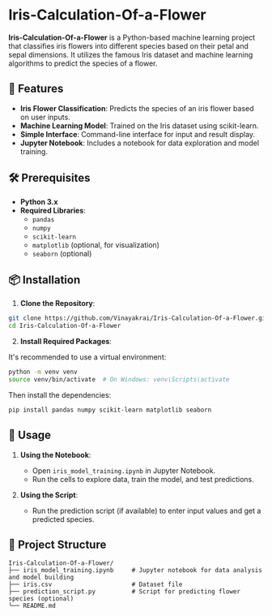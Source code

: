 # Iris-Calculation-Of-a-Flower

**Iris-Calculation-Of-a-Flower** is a Python-based machine learning project that classifies iris flowers into different species based on their petal and sepal dimensions. It utilizes the famous Iris dataset and machine learning algorithms to predict the species of a flower.

## 🚀 Features

- **Iris Flower Classification**: Predicts the species of an iris flower based on user inputs.
- **Machine Learning Model**: Trained on the Iris dataset using scikit-learn.
- **Simple Interface**: Command-line interface for input and result display.
- **Jupyter Notebook**: Includes a notebook for data exploration and model training.

## 🛠️ Prerequisites

- **Python 3.x**
- **Required Libraries**:
  - `pandas`
  - `numpy`
  - `scikit-learn`
  - `matplotlib` (optional, for visualization)
  - `seaborn` (optional)

## 📦 Installation

1. **Clone the Repository**:

```bash
git clone https://github.com/Vinayakrai/Iris-Calculation-Of-a-Flower.git
cd Iris-Calculation-Of-a-Flower
```

2. **Install Required Packages**:

It's recommended to use a virtual environment:

```bash
python -m venv venv
source venv/bin/activate  # On Windows: venv\Scripts\activate
```

Then install the dependencies:

```bash
pip install pandas numpy scikit-learn matplotlib seaborn
```

## 🚀 Usage

1. **Using the Notebook**:
   - Open `iris_model_training.ipynb` in Jupyter Notebook.
   - Run the cells to explore data, train the model, and test predictions.

2. **Using the Script**:
   - Run the prediction script (if available) to enter input values and get a predicted species.

## 📁 Project Structure

```
Iris-Calculation-Of-a-Flower/
├── iris_model_training.ipynb     # Jupyter notebook for data analysis and model building
├── iris.csv                      # Dataset file
├── prediction_script.py          # Script for predicting flower species (optional)
└── README.md
```


